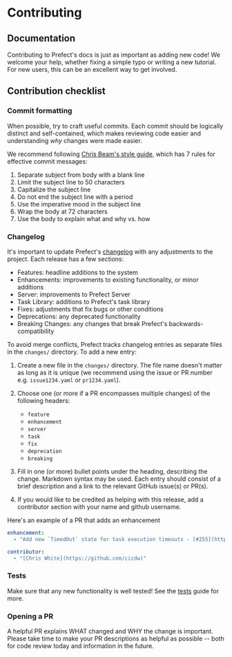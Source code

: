 # Contributing

## Documentation

Contributing to Prefect's docs is just as important as adding new code! We welcome your help, whether fixing a simple typo or writing a new tutorial. For new users, this can be an excellent way to get involved.

## Contribution checklist

### Commit formatting

When possible, try to craft useful commits. Each commit should be logically distinct and self-contained, which makes reviewing code easier and understanding _why_ changes were made easier.

We recommend following [Chris Beam's style guide](https://chris.beams.io/posts/git-commit/), which has 7 rules for effective commit messages:

1. Separate subject from body with a blank line
1. Limit the subject line to 50 characters
1. Capitalize the subject line
1. Do not end the subject line with a period
1. Use the imperative mood in the subject line
1. Wrap the body at 72 characters
1. Use the body to explain what and why vs. how

### Changelog

It's important to update Prefect's [changelog](/api/latest/changelog.html) with
any adjustments to the project. Each release has a few sections:

- Features: headline additions to the system
- Enhancements: improvements to existing functionality, or minor additions
- Server: improvements to Prefect Server
- Task Library: additions to Prefect's task library
- Fixes: adjustments that fix bugs or other conditions
- Deprecations: any deprecated functionality
- Breaking Changes: any changes that break Prefect's backwards-compatibility

To avoid merge conflicts, Prefect tracks changelog entries as separate files in
the `changes/` directory. To add a new entry:

1. Create a new file in the `changes/` directory. The file name doesn't matter
   as long as it is unique (we recommend using the issue or PR number e.g.
   `issue1234.yaml` or `pr1234.yaml`).

2. Choose one (or more if a PR encompasses multiple changes) of the following
   headers:
    - `feature`
    - `enhancement`
    - `server`
    - `task`
    - `fix`
    - `deprecation`
    - `breaking`

3. Fill in one (or more) bullet points under the heading, describing the
   change. Markdown syntax may be used. Each entry should consist of a brief
   description and a link to the relevant GitHub issue(s) or PR(s).

4. If you would like to be credited as helping with this release, add a
   contributor section with your name and github username.

Here's an example of a PR that adds an enhancement

```yaml
enhancement:
  - "Add new `TimedOut` state for task execution timeouts - [#255](https://github.com/PrefectHQ/prefect/issues/255)"

contributor:
  - "[Chris White](https://github.com/cicdw)"
```

### Tests

Make sure that any new functionality is well tested! See the [tests](../development/tests.html) guide for more.

### Opening a PR

A helpful PR explains WHAT changed and WHY the change is important. Please take time to make your PR descriptions as helpful as possible -- both for code review today and information in the future.
